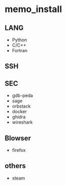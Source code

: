 # memo_install

## LANG
- Python
- C/C++
- Fortran

## SSH

## SEC
- gdb-peda
- sage
- orbstack
- docker
- ghidra
- wireshark


## Blowser 
- firefox

## others
- steam



